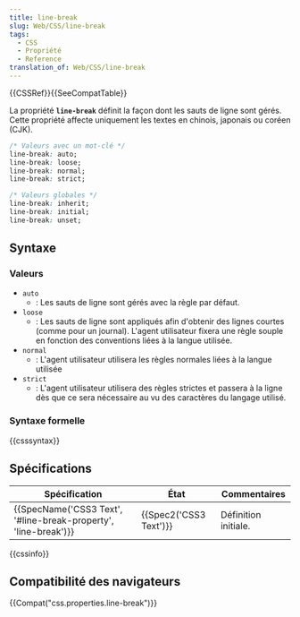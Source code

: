 ```yaml
---
title: line-break
slug: Web/CSS/line-break
tags:
  - CSS
  - Propriété
  - Reference
translation_of: Web/CSS/line-break
---
```

{{CSSRef}}{{SeeCompatTable}}

La propriété **`line-break`** définit la façon dont les sauts de ligne sont gérés. Cette propriété affecte uniquement les textes en chinois, japonais ou coréen (CJK).

```css
/* Valeurs avec un mot-clé */
line-break: auto;
line-break: loose;
line-break: normal;
line-break: strict;

/* Valeurs globales */
line-break: inherit;
line-break: initial;
line-break: unset;
```

## Syntaxe

### Valeurs

- `auto`
  - : Les sauts de ligne sont gérés avec la règle par défaut.
- `loose`
  - : Les sauts de ligne sont appliqués afin d'obtenir des lignes courtes (comme pour un journal). L'agent utilisateur fixera une règle souple en fonction des conventions liées à la langue utilisée.
- `normal`
  - : L'agent utilisateur utilisera les règles normales liées à la langue utilisée
- `strict`
  - : L'agent utilisateur utilisera des règles strictes et passera à la ligne dès que ce sera nécessaire au vu des caractères du langage utilisé.

### Syntaxe formelle

{{csssyntax}}

## Spécifications

| Spécification                                                                        | État                         | Commentaires         |
| ------------------------------------------------------------------------------------ | ---------------------------- | -------------------- |
| {{SpecName('CSS3 Text', '#line-break-property', 'line-break')}} | {{Spec2('CSS3 Text')}} | Définition initiale. |

{{cssinfo}}

## Compatibilité des navigateurs

{{Compat("css.properties.line-break")}}
